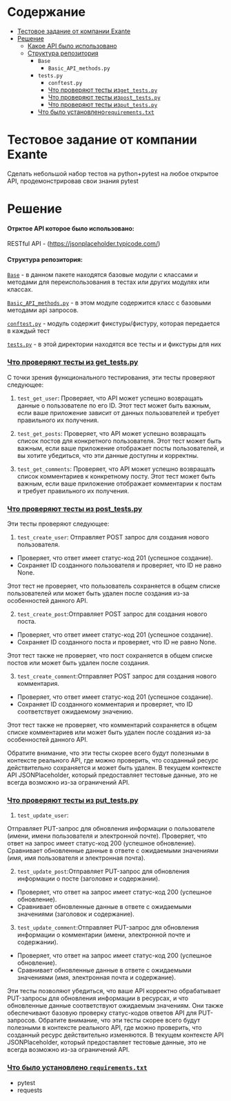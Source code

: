 

# Содержание #
* [Тестовое задание от компании Exante](https://github.com/NikitaTule/Test_task_for_Exante#%D1%82%D0%B5%D1%81%D1%82%D0%BE%D0%B2%D0%BE%D0%B5-%D0%B7%D0%B0%D0%B4%D0%B0%D0%BD%D0%B8%D0%B5-%D0%BE%D1%82-%D0%BA%D0%BE%D0%BC%D0%BF%D0%B0%D0%BD%D0%B8%D0%B8-exante)
* [Решение](https://github.com/NikitaTule/Test_task_for_Exante#%D1%80%D0%B5%D1%88%D0%B5%D0%BD%D0%B8%D0%B5)
  - [Какое API было использовано](https://github.com/NikitaTule/Test_task_for_Exante#%D0%BE%D1%82%D1%80%D0%BA%D1%82%D0%BE%D0%B5-api-%D0%BA%D0%BE%D1%82%D0%BE%D1%80%D0%BE%D0%B5-%D0%B1%D1%8B%D0%BB%D0%BE-%D0%B8%D1%81%D0%BF%D0%BE%D0%BB%D1%8C%D0%B7%D0%BE%D0%B2%D0%B0%D0%BD%D0%BE)
  - [Структура репозитория](https://github.com/NikitaTule/Test_task_for_Exante#%D1%81%D1%82%D1%80%D1%83%D0%BA%D1%82%D1%83%D1%80%D0%B0-%D1%80%D0%B5%D0%BF%D0%BE%D0%B7%D0%B8%D1%82%D0%BE%D1%80%D0%B8%D1%8F)
    - ```Base```
      - ```Basic_API_methods.py```
    - ``` tests.py ```
      - ```conftest.py```
      - [Что проверяют тесты из```get_tests.py```](https://github.com/NikitaTule/Test_task_for_Exante#%D1%87%D1%82%D0%BE-%D0%BF%D1%80%D0%BE%D0%B2%D0%B5%D1%80%D1%8F%D1%8E%D1%82-%D1%82%D0%B5%D1%81%D1%82%D1%8B-%D0%B8%D0%B7-get_testspy)
      - [Что проверяют тесты из```post_tests.py```](https://github.com/NikitaTule/Test_task_for_Exante#%D1%87%D1%82%D0%BE-%D0%BF%D1%80%D0%BE%D0%B2%D0%B5%D1%80%D1%8F%D1%8E%D1%82-%D1%82%D0%B5%D1%81%D1%82%D1%8B-%D0%B8%D0%B7-post_testspy)
      - [Что проверяют тесты из```put_tests.py```](https://github.com/NikitaTule/Test_task_for_Exante#%D1%87%D1%82%D0%BE-%D0%BF%D1%80%D0%BE%D0%B2%D0%B5%D1%80%D1%8F%D1%8E%D1%82-%D1%82%D0%B5%D1%81%D1%82%D1%8B-%D0%B8%D0%B7-post_testspy-1)
    - [Что было установлено``requirements.txt``](https://github.com/NikitaTule/Test_task_for_Exante/blob/master/README.md#%D1%87%D1%82%D0%BE-%D0%B1%D1%8B%D0%BB%D0%BE-%D1%83%D1%81%D1%82%D0%B0%D0%BD%D0%BE%D0%B2%D0%BB%D0%B5%D0%BD%D0%BE--requirementstxt)

# Тестовое задание от компании Exante #   


Сделать небольшой набор тестов на python+pytest на любое открытое API, продемонстрировав свои знания pytest



# Решение #


#### Отрктое API которое было использовано: ####
RESTful API -  (https://jsonplaceholder.typicode.com/)
#### Структура репозитория: ####

[```Base```](https://github.com/NikitaTule/Test_task_for_Exante/tree/master/Base) - в данном пакете находятся базовые модули с классами и методами для переиспользования в тестах или других модулях или классах.

[```Basic_API_methods.py```](https://github.com/NikitaTule/Test_task_for_Exante/blob/master/Base/Basic_API_methods.py) - в этом модуле содержится класс с базовыми методами api запросов.

[```conftest.py```](https://github.com/NikitaTule/Test_task_for_Exante/blob/master/tests/conftest.py) - модуль содержит фикстуры/фистуру, которая передается в каждый тест

[``` tests.py ```](https://github.com/NikitaTule/Test_task_for_Exante/tree/master/tests) - в этой директории находятся все тесты и и фикстуры для них

### [Что проверяют тесты из get_tests.py](https://github.com/NikitaTule/Test_task_for_Exante/blob/master/tests/get_tests.py) ###
С точки зрения функционального тестирования, эти тесты проверяют следующее:

1. ```test_get_user```: Проверяет, что API может успешно возвращать данные о пользователе по его ID. Этот тест может быть важным, если ваше приложение зависит от данных пользователей и требует правильного их получения.

2. ```test_get_posts```: Проверяет, что API может успешно возвращать список постов для конкретного пользователя. Этот тест может быть важным, если ваше приложение отображает посты пользователей, и вы хотите убедиться, что эти данные доступны и корректны.

3. ```test_get_comments```: Проверяет, что API может успешно возвращать список комментариев к конкретному посту. Этот тест может быть важным, если ваше приложение отображает комментарии к постам и требует правильного их получения.

### [Что проверяют тесты из post_tests.py](https://github.com/NikitaTule/Test_task_for_Exante/blob/master/tests/post_tests.py) ###


Эти тесты проверяют следующее:

1. ```test_create_user```: Отправляет POST запрос для создания нового пользователя.
* Проверяет, что ответ имеет статус-код 201 (успешное создание).
* Сохраняет ID созданного пользователя и проверяет, что ID не равно None.

Этот тест не проверяет, что пользователь сохраняется в общем списке пользователей или может быть удален после создания из-за особенностей данного API.

2. ```test_create_post```:Отправляет POST запрос для создания нового поста.
* Проверяет, что ответ имеет статус-код 201 (успешное создание).
* Сохраняет ID созданного поста и проверяет, что ID не равно None.

Этот тест также не проверяет, что пост сохраняется в общем списке постов или может быть удален после создания.

3. ```test_create_comment```:Отправляет POST запрос для создания нового комментария.
* Проверяет, что ответ имеет статус-код 201 (успешное создание).
* Сохраняет ID созданного комментария и проверяет, что ID соответствует ожидаемому значению.

Этот тест также не проверяет, что комментарий сохраняется в общем списке комментариев или может быть удален после создания из-за особенностей данного API.


Обратите внимание, что эти тесты скорее всего будут полезными в контексте реального API, где можно проверить, что созданный ресурс действительно сохраняется и может быть удален. 
В текущем контексте API JSONPlaceholder, который предоставляет тестовые данные, это не всегда возможно из-за ограничений API.


### [Что проверяют тесты из put_tests.py](https://github.com/NikitaTule/Test_task_for_Exante/blob/master/tests/put_tests.py) ###


1. ``test_update_user``:

Отправляет PUT-запрос для обновления информации о пользователе (имени, имени пользователя и электронной почте).
Проверяет, что ответ на запрос имеет статус-код 200 (успешное обновление).
Сравнивает обновленные данные в ответе с ожидаемыми значениями (имя, имя пользователя и электронная почта).

2. ``test_update_post``:Отправляет PUT-запрос для обновления информации о посте (заголовке и содержании).
* Проверяет, что ответ на запрос имеет статус-код 200 (успешное обновление).
* Сравнивает обновленные данные в ответе с ожидаемыми значениями (заголовок и содержание).

3. ``test_update_comment``:Отправляет PUT-запрос для обновления информации о комментарии (имени, электронной почте и содержании).
* Проверяет, что ответ на запрос имеет статус-код 200 (успешное обновление).
* Сравнивает обновленные данные в ответе с ожидаемыми значениями (имя, электронная почта и содержание).

Эти тесты позволяют убедиться, что ваше API корректно обрабатывает PUT-запросы для обновления информации в ресурсах, и что обновленные данные соответствуют ожидаемым значениям. 
Они также обеспечивают базовую проверку статус-кодов ответов API для PUT-запросов.
Обратите внимание, что эти тесты скорее всего будут полезными в контексте реального API, где можно проверить, что созданный ресурс действительно изменяются. 
В текущем контексте API JSONPlaceholder, который предоставляет тестовые данные, это не всегда возможно из-за ограничений API.

### [Что было установлено  ``requirements.txt``](https://github.com/NikitaTule/Test_task_for_Exante/blob/master/requirements.txt) ###
* pytest
* requests

